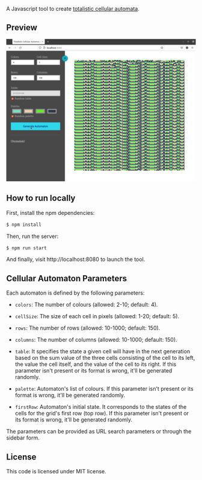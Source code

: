 A Javascript tool to create [totalistic cellular automata](https://mathworld.wolfram.com/TotalisticCellularAutomaton.html).

## Preview

<p align="center">
  <img width="800" src="assets/demo.gif">
</p>

## How to run locally

First, install the npm dependencies:

```bash
$ npm install
```

Then, run the server:

```bash
$ npm run start
```

And finally, visit http://localhost:8080 to launch the tool.

## Cellular Automaton Parameters

Each automaton is defined by the following parameters:

* `colors`: The number of colours (allowed: 2-10; default: 4).

* `cellSize`: The size of each cell in pixels (allowed: 1-20; default: 5).

* `rows`: The number of rows (allowed: 10-1000; default: 150).

* `columns`: The number of columns (allowed: 10-1000; default: 150).

* `table`: It specifies the state a given cell will have in the next generation based on the sum value of the three cells consisting of the cell to its left, the value the cell itself, and the value of the cell to its right. If this parameter isn't present or its format is wrong, it'll be generated randomly.

* `palette`: Automaton's list of colours. If this parameter isn't present or its format is wrong, it'll be generated randomly.

* `firstRow`: Automaton's initial state. It corresponds to the states of the cells for the grid's first row (top row). If this parameter isn't present or its format is wrong, it'll be generated randomly.

The parameters can be provided as URL search parameters or through the sidebar form.

## License

This code is licensed under MIT license.
